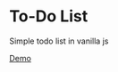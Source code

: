 To-Do List
==============

Simple todo list in vanilla js

[Demo](http://www.bentoussi.com/projects/Todo-List/)